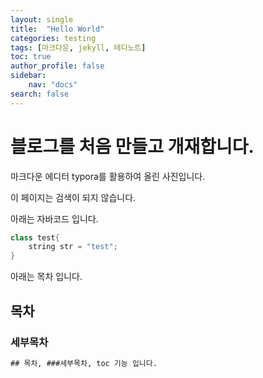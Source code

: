```yaml
---
layout: single
title:  "Hello World"
categories: testing
tags: [마크다운, jekyll, 테디노트]
toc: true
author_profile: false
sidebar:
    nav: "docs"
search: false
---
```


# 블로그를 처음 만들고 개재합니다.

마크다운 에디터 typora를 활용하여 올린 사진입니다.


이 페이지는 검색이 되지 않습니다.

아래는 자바코드 입니다.

```java
class test{
    string str = "test";
}
```


아래는 목차 입니다.
## 목차

### 세부목차
```tex
## 목차, ###세부목차, toc 기능 입니다.
```